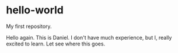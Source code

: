 # hello-world
My first repository.

Hello again. This is Daniel. I don't have much experience, but I, really excited to learn. Let see where this goes.
